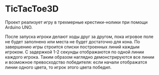 TicTacToe3D
===========

Проект реализует игру в трехмерные крестики-нолики при помощи Arduino UNO.

После запуска игроки делают ходы друг за другом, пока игровое поле не будет заполнено или места не будет достаточно для кона. По завершению игры строится списки построенных линий каждым игроком. С задержкой 1-2 секунды отображаются по одной линии каждого игрока. Таким образом наглядно демонстрируются все линии и возможное превосходство победителя: если начали отображатся линии одного цвета, то игрок этого цвета победил.
